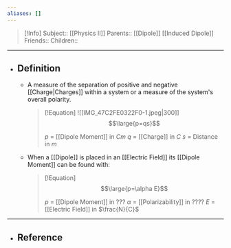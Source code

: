 ```yaml
---
aliases: []
---
```

> [!Info]
> Subject:: [[Physics II]]
> Parents:: [[Dipole]] [[Induced Dipole]]
> Friends:: 
> Children:: 
---
- ## Definition
	- A measure of the separation of positive and negative [[Charge|Charges]] within a system or a measure of the system's overall polarity.
	  > [!Equation]
	  >  ![[IMG_47C2FE0322F0-1.jpeg|300]]
	  > $$\large{p=qs}$$
	  > 
	  > $p$ = [[Dipole Moment]] in $Cm$
	  > $q$ = [[Charge]] in $C$
	  > $s$ = Distance in $m$
	- When a [[Dipole]] is placed in an [[Electric Field]] its [[Dipole Moment]] can be found with:
	  > [!Equation]
	  > $$\large{p=\alpha E}$$
	  > 
	  > $p$ = [[Dipole Moment]] in $???$
	  > $\alpha$ = [[Polarizability]] in $????$
	  > $E$ = [[Electric Field]] in $\frac{N}{C}$
---
- ## Reference